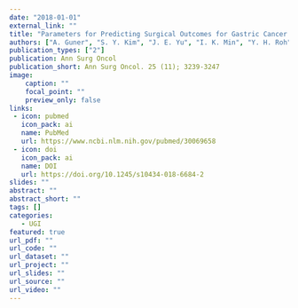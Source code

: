 ```yaml
---
date: "2018-01-01"
external_link: ""
title: "Parameters for Predicting Surgical Outcomes for Gastric Cancer Patients: Simple Is Better Than Complex"
authors: ["A. Guner", "S. Y. Kim", "J. E. Yu", "I. K. Min", "Y. H. Roh", "C. Roh", "W. J. Seo", "M. Cho", "S. Choi", "Y. Y. Choi", "T. Son", "J. H. Cheong", "W. J. Hyung", "S. H. Noh", "H. I. Kim"]
publication_types: ["2"]
publication: Ann Surg Oncol
publication_short: Ann Surg Oncol. 25 (11); 3239-3247
image:
    caption: ""
    focal_point: ""
    preview_only: false
links:
 - icon: pubmed
   icon_pack: ai
   name: PubMed
   url: https://www.ncbi.nlm.nih.gov/pubmed/30069658
 - icon: doi
   icon_pack: ai
   name: DOI
   url: https://doi.org/10.1245/s10434-018-6684-2
slides: ""
abstract: ""
abstract_short: ""
tags: []
categories: 
   - UGI
featured: true
url_pdf: ""
url_code: ""
url_dataset: ""
url_project: ""
url_slides: ""
url_source: ""
url_video: ""
---
```

